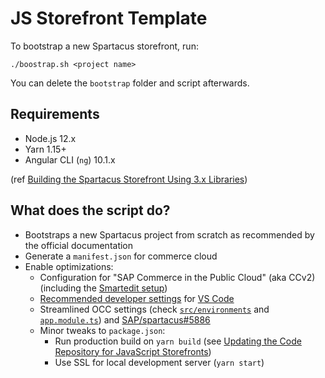 # JS Storefront Template

To bootstrap a new Spartacus storefront, run:

```
./boostrap.sh <project name>
```

You can delete the `bootstrap` folder and script afterwards.

## Requirements

- Node.js 12.x
- Yarn 1.15+
- Angular CLI (`ng`) 10.1.x

(ref [Building the Spartacus Storefront Using 3.x Libraries][libraries])

[libraries]: https://sap.github.io/spartacus-docs/building-the-spartacus-storefront-from-libraries/#front-end-development-requirements

## What does the script do?

- Bootstraps a new Spartacus project from scratch as recommended by the official documentation
- Generate a `manifest.json` for commerce cloud
- Enable optimizations:
  - Configuration for "SAP Commerce in the Public Cloud" (aka CCv2) (including the [Smartedit setup][smartedit])
  - [Recommended developer settings][developer] for [VS Code][code]
  - Streamlined OCC settings (check [`src/environments`](src/environments) and [`app.module.ts`](src/app/app.module.ts#L10-L17)) and [SAP/spartacus#5886][issue]
  - Minor tweaks to `package.json`:
    - Run production build on `yarn build` (see [Updating the Code Repository for JavaScript Storefronts][build])
    - Use SSL for local development server (`yarn start`)

[spartacus]: https://github.com/SAP/cloud-commerce-spartacus-storefront
[developer]: https://sap.github.io/cloud-commerce-spartacus-storefront-docs/recommended-development-environment/
[code]: https://code.visualstudio.com/
[build]: https://help.sap.com/viewer/b2f400d4c0414461a4bb7e115dccd779/LATEST/en-US/63577f67a67347bf9f4765a5385ead33.html
[smartedit]: https://sap.github.io/cloud-commerce-spartacus-storefront-docs/smartEdit-setup-instructions-for-spartacus/
[ssr]: https://sap.github.io/spartacus-docs/ssr-ccv2-issue-spartacus-version-2/
[issue]: https://github.com/SAP/spartacus/issues/5886
